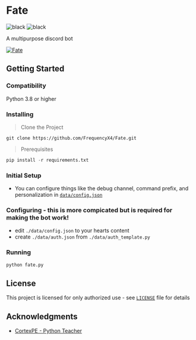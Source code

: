 # Fate
![black](https://img.shields.io/badge/code%20style-black-black?style=flat-square) ![black](https://img.shields.io/badge/version-1.0.0-brightgreen?style=flat-square)

A multipurpose discord bot

<a href="https://top.gg/bot/506735111543193601">
    <img src="https://top.gg/api/widget/506735111543193601.svg" alt="Fate" />
</a>

## Getting Started
### Compatibility
Python 3.8 or higher
### Installing
> Clone the Project
```
git clone https://github.com/FrequencyX4/Fate.git
```
> Prerequisites
```py
pip install -r requirements.txt
```
### Initial Setup
-  You can configure things like the debug channel, command prefix, and personalization in [`data/config.json`](https://github.com/FrequencyX4/Fate/blob/master/data/config.json)
###  Configuring - this is more compicated but is required for making the bot work!
- edit `./data/config.json` to your hearts content
- create `./data/auth.json` from `./data/auth_template.py`
### Running
```py
python fate.py
```
## License
This project is licensed for only authorized use - see [`LICENSE`](https://github.com/FrequencyX4/Fate/blob/master/LICENSE) file for details
## Acknowledgments
- [CortexPE - Python Teacher](https://github.com/CortexPE)

